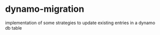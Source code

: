 # dynamo-migration
implementation of some strategies to update existing entries in a dynamo db table
